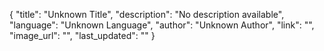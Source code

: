 {
    "title": "Unknown Title",
    "description": "No description available",
    "language": "Unknown Language",
    "author": "Unknown Author",
    "link": "",
    "image_url": "",
    "last_updated": ""
}